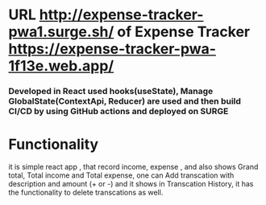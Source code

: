 # URL http://expense-tracker-pwa1.surge.sh/ of Expense Tracker https://expense-tracker-pwa-1f13e.web.app/ 

<h3>Developed in React used hooks(useState), Manage GlobalState(ContextApi, Reducer) are used and then build CI/CD by using GitHub actions and deployed on SURGE</h3>


# Functionality
it is simple react app , that record income, expense , and also shows Grand total, Total income and Total expense, one can Add transcation with description and amount (+ or -) and it shows in Transcation History, it has the functionality to delete transcations as well.
